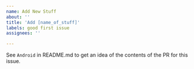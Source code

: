 ```yaml
---
name: Add New Stuff
about: ''
title: 'Add [name_of_stuff]'
labels: good first issue
assignees: ''

---
```


See `Android` in README.md to get an idea of the contents of the PR for this issue.
